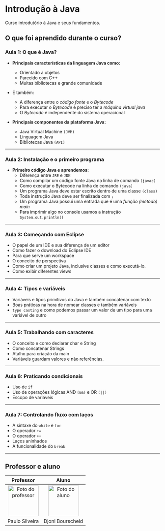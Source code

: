 # Introdução à Java

Curso introdutório à Java e seus fundamentos.

## O que foi aprendido durante o curso?

### Aula 1: O que é Java?

- **Principais características da linguagem Java como:**
  - Orientado a objetos
  - Parecido com C++
  - Muitas bibliotecas e grande comunidade
- E também:
  - A diferença entre o *código fonte* e o *Bytecode*
  - Para executar o *Bytecode* é preciso ter a *máquina virtual java*
  - O *Bytecode* é independente do sistema operacional

- **Principais componentes da plataforma Java:**
  - Java Virtual Machine `(JVM)`
  - Linguagem Java
  - Bibliotecas Java `(API)`

---

### Aula 2: Instalação e o primeiro programa

- **Primeiro código Java e aprendemos:**
  - Diferença entre `JRE` e `JDK`
  - Como compilar um código fonte Java na linha de comando `(javac)`
  - Como executar o Bytecode na linha de comando `(java)`
  - Um programa Java deve estar escrito dentro de uma classe `(class)`
  - Toda instrução Java deve ser finalizada com `;`
  - Um programa Java possui uma entrada que é uma *função (método) main*
  - Para imprimir algo no console usamos a instrução `System.out.println()`
  
---

### Aula 3: Começando com Eclipse

- O papel de um IDE e sua diferença de um editor
- Como fazer o download do Eclipse IDE
- Para que serve um workspace
- O conceito de perspectiva
- Como criar um projeto Java, inclusive classes e como executá-lo.
- Como exibir diferentes views

---

### Aula 4: Tipos e variáveis

- Variáveis e tipos primitivos do Java e também concatenar com texto
- Boas práticas na hora de nomear classes e também variáveis
- `type casting` e como podemos passar um valor de um tipo para uma variável de outro

---

### Aula 5: Trabalhando com caracteres

- O conceito e como declarar char e String
- Como concatenar Strings
- Atalho para criação da main
- Variáveis guardam valores e não referências.

---

### Aula 6: Praticando condicionais

- Uso de `if`
- Uso de operações lógicas AND `(&&)` e OR `(||)`
- Escopo de variáveis

---

### Aula 7: Controlando fluxo com laços

- A sintaxe do `while` e `for`
- O operador `+=`
- O operador ``++``
- Laços aninhados
- A funcionalidade do `break`

----

## Professor e aluno

Professor | Aluno
:---:     | :---:
<a href="https://github.com/peas" target="_blank" rel="noopener noreferrer"><img width="100" height="100" src="https://github.com/peas.png" alt="Foto do professor" title="Foto do professor"></a> | <a href="https://github.com/djonibourscheid" target="_blank" rel="noopener noreferrer"><img width="100" height="100" src="https://github.com/djonibourscheid.png" alt="Foto do aluno" title="Foto do aluno"></a>
Paulo Silveira |Djoni Bourscheid
